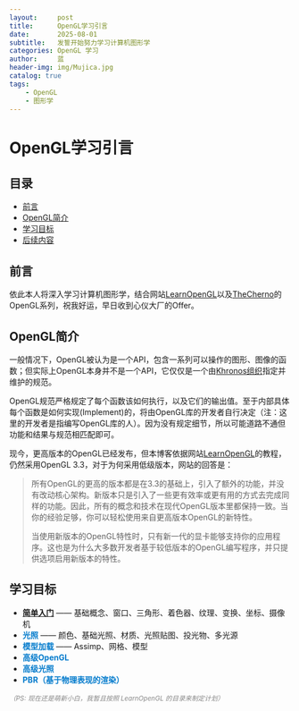 ```yaml
---
layout:     post
title:      OpenGL学习引言
date:       2025-08-01
subtitle:   发誓开始努力学习计算机图形学
categories: OpenGL 学习
author:     蓝
header-img: img/Mujica.jpg
catalog: true
tags: 
    - OpenGL
    - 图形学
---
```


# OpenGL学习引言

## 目录

- [前言](#前言)
- [OpenGL简介](#opengl简介)
- [学习目标](#学习目标)
- [后续内容](#后续内容)

## 前言

依此本人将深入学习计算机图形学，结合网站[LearnOpenGL](https://learnopengl-cn.github.io/intro/)以及[TheCherno](https://www.youtube.com/@TheCherno)的OpenGL系列，祝我好运，早日收到心仪大厂的Offer。

## OpenGL简介

一般情况下，OpenGL被认为是一个API，包含一系列可以操作的图形、图像的函数；但实际上OpenGL本身并不是一个API，它仅仅是一个由[Khronos组织](https://www.khronos.org/)指定并维护的规范。

OpenGL规范严格规定了每个函数该如何执行，以及它们的输出值。至于内部具体每个函数是如何实现(Implement)的，将由OpenGL库的开发者自行决定（注：这里的开发者是指编写OpenGL库的人）。因为没有规定细节，所以可能道路不通但功能和结果与规范相匹配即可。

现今，更高版本的OpenGL已经发布，但本博客依据网站[LearnOpenGL](https://learnopengl-cn.github.io/intro/)的教程，仍然采用OpenGL 3.3，对于为何采用低级版本，网站的回答是：
> 所有OpenGL的更高的版本都是在3.3的基础上，引入了额外的功能，并没有改动核心架构。新版本只是引入了一些更有效率或更有用的方式去完成同样的功能。因此，所有的概念和技术在现代OpenGL版本里都保持一致。当你的经验足够，你可以轻松使用来自更高版本OpenGL的新特性。  
>
> 当使用新版本的OpenGL特性时，只有新一代的显卡能够支持你的应用程序。这也是为什么大多数开发者基于较低版本的OpenGL编写程序，并只提供选项启用新版本的特性。

## 学习目标

- <span style="color:#007acc; font-weight:bold;">[简单入门](https://www.khronos.org/)</span> —— 基础概念、窗口、三角形、着色器、纹理、变换、坐标、摄像机
- <span style="color:#007acc; font-weight:bold;">光照</span> —— 颜色、基础光照、材质、光照贴图、投光物、多光源
- <span style="color:#007acc; font-weight:bold;">模型加载</span> —— Assimp、网格、模型
- <span style="color:#007acc; font-weight:bold;">高级OpenGL</span>
- <span style="color:#007acc; font-weight:bold;">高级光照</span>
- <span style="color:#007acc; font-weight:bold;">PBR（基于物理表现的渲染）</span>  

<sub><span style="color:#888; font-style:italic;">（PS: 现在还是萌新小白，我暂且按照 LearnOpenGL 的目录来制定计划）</span></sub>

